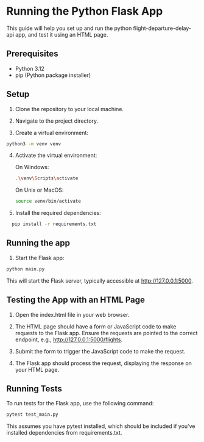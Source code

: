 # Running the Python Flask App

This guide will help you set up and run the python flight-departure-delay-api app, and test it using an HTML page.

## Prerequisites

- Python 3.12
- pip (Python package installer)

## Setup

1. Clone the repository to your local machine.

2. Navigate to the project directory.

3. Create a virtual environment:

```sh
python3 -m venv venv
```

4. Activate the virtual environment:

    On Windows:
  
    ```sh
    .\venv\Scripts\activate
    ```
  
    On Unix or MacOS:
    ```sh
    source venv/bin/activate
    ```

5. Install the required dependencies:
```sh
  pip install -r requirements.txt
```

## Running the app
1. Start the Flask app:
```sh
python main.py
```
This will start the Flask server, typically accessible at http://127.0.0.1:5000.

## Testing the App with an HTML Page
1. Open the index.html file in your web browser.

2. The HTML page should have a form or JavaScript code to make requests to the Flask app. Ensure the requests are pointed to the correct endpoint, e.g., http://127.0.0.1:5000/flights.

3. Submit the form to trigger the JavaScript code to make the request.

4. The Flask app should process the request, displaying the response on your HTML page.


## Running Tests
To run tests for the Flask app, use the following command:

```sh
pytest test_main.py
```
This assumes you have pytest installed, which should be included if you've installed dependencies from requirements.txt.



